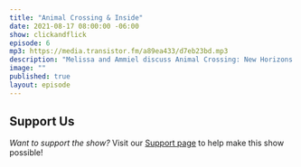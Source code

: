```yaml
---
title: "Animal Crossing & Inside"
date: 2021-08-17 08:00:00 -06:00
show: clickandflick
episode: 6
mp3: https://media.transistor.fm/a89ea433/d7eb23bd.mp3
description: "Melissa and Ammiel discuss Animal Crossing: New Horizons (2020) & Bo Burnham's Inside (2021). We want to encourage anyone who may be struggling with depressive thoughts to not be afraid to ask for help. The National Suicide Prevention Lifeline is available 24 hours. Languages: English, Spanish. 800-273-8255"
image: ""
published: true
layout: episode
---
```



## Support Us
*Want to support the show?* Visit our [Support page](https://goodstuff.network/support) to help make this show possible!
